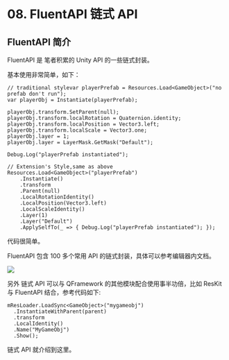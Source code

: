# 08. FluentAPI 链式 API

## FluentAPI 简介

FluentAPI 是 笔者积累的 Unity API 的一些链式封装。

基本使用非常简单，如下：

```plain
// traditional stylevar playerPrefab = Resources.Load<GameObject>("no prefab don't run");
var playerObj = Instantiate(playerPrefab);

playerObj.transform.SetParent(null);
playerObj.transform.localRotation = Quaternion.identity;
playerObj.transform.localPosition = Vector3.left;
playerObj.transform.localScale = Vector3.one;
playerObj.layer = 1;
playerObj.layer = LayerMask.GetMask("Default");

Debug.Log("playerPrefab instantiated");

// Extension's Style,same as above 
Resources.Load<GameObject>("playerPrefab")
    .Instantiate()
    .transform
    .Parent(null)
    .LocalRotationIdentity()
    .LocalPosition(Vector3.left)
    .LocalScaleIdentity()
    .Layer(1)
    .Layer("Default")
    .ApplySelfTo(_ => { Debug.Log("playerPrefab instantiated"); });
```

代码很简单。

FluentAPI 包含 100 多个常用 API 的链式封装，具体可以参考编辑器内文档。

[![](https://file.liangxiegame.com/67604baa-a9ca-4f03-8f7a-c1f88be322b7.png)](https://file.liangxiegame.com/67604baa-a9ca-4f03-8f7a-c1f88be322b7.png)

另外 链式 API 可以与 QFramework 的其他模块配合使用事半功倍，比如 ResKit 与 FluentAPI 结合，参考代码如下:

```plain
mResLoader.LoadSync<GameObject>("mygameobj")
  .InstantiateWithParent(parent)
  .transform
  .LocalIdentity()
  .Name("MyGameObj")
  .Show();
```

链式 API 就介绍到这里。